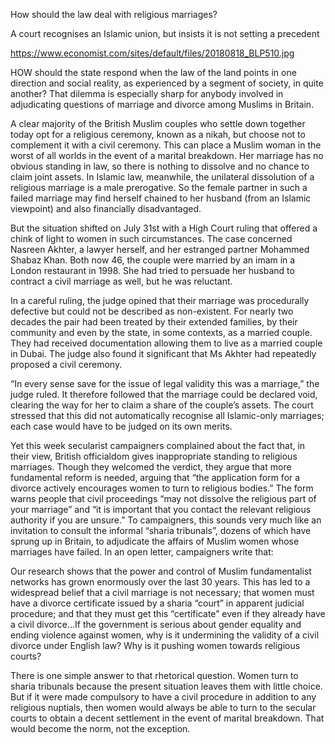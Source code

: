 How should the law deal with religious marriages?

A court recognises an Islamic union, but insists it is not setting a precedent

https://www.economist.com/sites/default/files/20180818_BLP510.jpg


HOW should the state respond when the law of the land points in one direction and social reality, as experienced by a segment of society, in quite another? That dilemma is especially sharp for anybody involved in adjudicating questions of marriage and divorce among Muslims in Britain.

A clear majority of the British Muslim couples who settle down together today opt for a religious ceremony, known as a nikah, but choose not to complement it with a civil ceremony. This can place a Muslim woman in the worst of all worlds in the event of a marital breakdown. Her marriage has no obvious standing in law, so there is nothing to dissolve and no chance to claim joint assets. In Islamic law, meanwhile, the unilateral dissolution of a religious marriage is a male prerogative. So the female partner in such a failed marriage may find herself chained to her husband (from an Islamic viewpoint) and also financially disadvantaged.

But the situation shifted on July 31st with a High Court ruling that offered a chink of light to women in such circumstances. The case concerned Nasreen Akhter, a lawyer herself, and her estranged partner Mohammed Shabaz Khan. Both now 46, the couple were married by an imam in a London restaurant in 1998. She had tried to persuade her husband to contract a civil marriage as well, but he was reluctant.

In a careful ruling, the judge opined that their marriage was procedurally defective but could not be described as non-existent. For nearly two decades the pair had been treated by their extended families, by their community and even by the state, in some contexts, as a married couple. They had received documentation allowing them to live as a married couple in Dubai. The judge also found it significant that Ms Akhter had repeatedly proposed a civil ceremony.

“In every sense save for the issue of legal validity this was a marriage,” the judge ruled. It therefore followed that the marriage could be declared void, clearing the way for her to claim a share of the couple’s assets. The court stressed that this did not automatically recognise all Islamic-only marriages; each case would have to be judged on its own merits. 

Yet this week secularist campaigners complained about the fact that, in their view, British officialdom gives inappropriate standing to religious marriages. Though they welcomed the verdict, they argue that more fundamental reform is needed, arguing that “the application form for a divorce actively encourages women to turn to religious bodies.” The form warns people that civil proceedings “may not dissolve the religious part of your marriage” and “it is important that you contact the relevant religious authority if you are unsure.” To campaigners, this sounds very much like an invitation to consult the informal “sharia tribunals”, dozens of which have sprung up in Britain, to adjudicate the affairs of Muslim women whose marriages have failed. In an open letter, campaigners write that: 

Our research shows that the power and control of Muslim fundamentalist networks has grown enormously over the last 30 years. This has led to a widespread belief that a civil marriage is not necessary; that women must have a divorce certificate issued by a sharia “court” in apparent judicial procedure; and that they must get this “certificate” even if they already have a civil divorce...If the government is serious about gender equality and ending violence against women, why is it undermining the validity of a civil divorce under English law? Why is it pushing women towards religious courts? 

There is one simple answer to that rhetorical question. Women turn to sharia tribunals because the present situation leaves them with little choice. But if it were made compulsory to have a civil procedure in addition to any religious nuptials, then women would always be able to turn to the secular courts to obtain a decent settlement in the event of marital breakdown. That would become the norm, not the exception.
